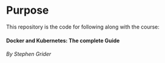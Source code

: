 # Purpose

This repository is the code for following along with the course:

#### Docker and Kubernetes: The complete Guide
###### By Stephen Grider
